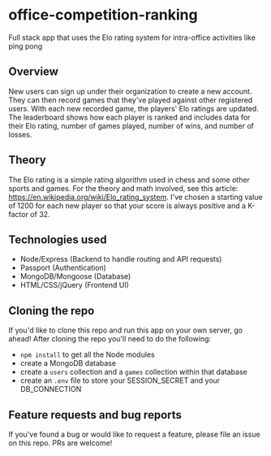 # office-competition-ranking
Full stack app that uses the Elo rating system for intra-office activities like ping pong

## Overview
New users can sign up under their organization to create a new account. They can then record games that they've played against other registered users. With each new recorded game, the players' Elo ratings are updated. The leaderboard shows how each player is ranked and includes data for their Elo rating, number of games played, number of wins, and number of losses.

## Theory
The Elo rating is a simple rating algorithm used in chess and some other sports and games. For the theory and math involved, see this article: https://en.wikipedia.org/wiki/Elo_rating_system. I've chosen a starting value of 1200 for each new player so that your score is always positive and a K-factor of 32.

## Technologies used
- Node/Express (Backend to handle routing and API requests)
- Passport (Authentication)
- MongoDB/Mongoose (Database)
- HTML/CSS/jQuery (Frontend UI)

## Cloning the repo
If you'd like to clone this repo and run this app on your own server, go ahead! After cloning the repo you'll need to do the following:
- `npm install` to get all the Node modules
- create a MongoDB database
- create a `users` collection and a `games` collection within that database
- create an `.env` file to store your SESSION_SECRET and your DB_CONNECTION

## Feature requests and bug reports
If you've found a bug or would like to request a feature, please file an issue on this repo. PRs are welcome!
